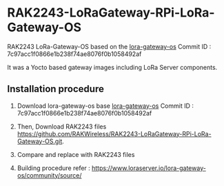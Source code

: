 # RAK2243-LoRaGateway-RPi-LoRa-Gateway-OS

RAK2243 LoRa-Gateway-OS based on the [lora-gateway-os](https://github.com/brocaar/lora-gateway-os) Commit ID : 7c97acc1f0866e1b238f74ae8076f0b1058492af

It was a Yocto based gateway images including LoRa Server components. 

##	Installation procedure

1. Download lora-gateway-os base [lora-gateway-os](https://github.com/brocaar/lora-gateway-os) Commit ID : 7c97acc1f0866e1b238f74ae8076f0b1058492af 

2. Then, Download RAK2243 files https://github.com/RAKWireless/RAK2243-LoRaGateway-RPi-LoRa-Gateway-OS.git.
   
3. Compare and replace with RAK2243 files  
   
4. Building procedure refer : https://www.loraserver.io/lora-gateway-os/community/source/
   
   
   

